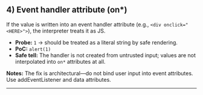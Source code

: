 ## 4) **Event handler attribute** (on\*)
If the value is written into an event handler attribute (e.g., `<div onclick="<HERE>">`), the interpreter treats it as JS.

- **Probe:** `1` → should be treated as a literal string by safe rendering.
- **PoC:** `alert(1)`
- **Safe tell:** The handler is not created from untrusted input; values are not interpolated into `on*` attributes at all.

**Notes:** The fix is architectural—do not bind user input into event attributes. Use addEventListener and data attributes.

---